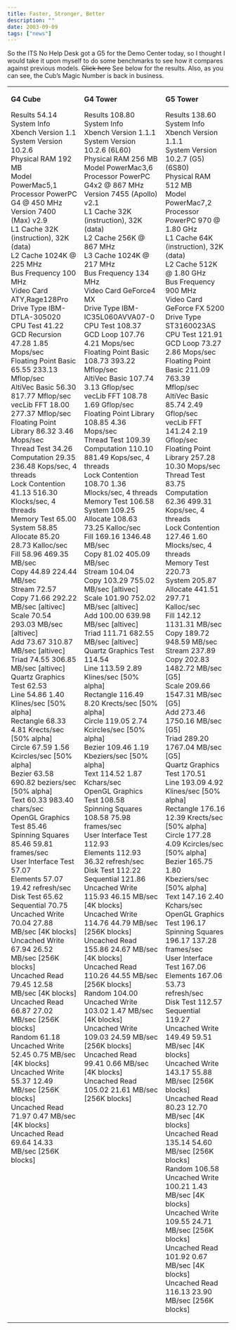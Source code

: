 ```yaml
---
title: Faster, Stronger, Better
description: ""
date: 2003-09-09
tags: ["news"]
---
```


So the ITS No Help Desk got a G5 for the Demo Center today, so I thought I would take it upon myself to do some benchmarks to see how it compares against previous models. <strike>Click here</strike> See below for the results. Also, as you can see, the Cub’s Magic Number is back in business.

<table width="100%" border="0" cellpadding="3">
  <tbody><tr valign="top"> 
    <td><p><strong>G4 Cube</strong></p>
      <p>Results 54.14 <br>
        System Info <br>
        Xbench Version 1.1<br>
        System Version 10.2.6<br>
        Physical RAM 192 MB<br>
        Model PowerMac5,1<br>
        Processor PowerPC G4 @ 450 MHz<br>
        Version 7400 (Max) v2.9<br>
        L1 Cache 32K (instruction), 32K (data)<br>
        L2 Cache 1024K @ 225 MHz<br>
        Bus Frequency 100 MHz<br>
        Video Card ATY,Rage128Pro<br>
        Drive Type IBM-DTLA-305020<br>
        CPU Test 41.22 <br>
        GCD Recursion 47.28 1.85 Mops/sec<br>
        Floating Point Basic 65.55 233.13 Mflop/sec<br>
        AltiVec Basic 56.30 817.77 Mflop/sec<br>
        vecLib FFT 18.00 277.37 Mflop/sec<br>
        Floating Point Library 86.32 3.46 Mops/sec<br>
        Thread Test 34.26 <br>
        Computation 29.35 236.48 Kops/sec, 4 threads<br>
        Lock Contention 41.13 516.30 Klocks/sec, 4 threads<br>
        Memory Test 65.00 <br>
        System 58.85 <br>
        Allocate 85.20 28.73 Kalloc/sec<br>
        Fill 58.96 469.35 MB/sec<br>
        Copy 44.89 224.44 MB/sec<br>
        Stream 72.57 <br>
        Copy 71.66 292.22 MB/sec [altivec]<br>
        Scale 70.54 293.03 MB/sec [altivec]<br>
        Add 73.67 310.87 MB/sec [altivec]<br>
        Triad 74.55 306.85 MB/sec [altivec]<br>
        Quartz Graphics Test 62.53 <br>
        Line 54.86 1.40 Klines/sec [50% alpha]<br>
        Rectangle 68.33 4.81 Krects/sec [50% alpha]<br>
        Circle 67.59 1.56 Kcircles/sec [50% alpha]<br>
        Bezier 63.58 690.82 beziers/sec [50% alpha]<br>
        Text 60.33 983.40 chars/sec<br>
        OpenGL Graphics Test 85.46 <br>
        Spinning Squares 85.46 59.81 frames/sec<br>
        User Interface Test 57.07 <br>
        Elements 57.07 19.42 refresh/sec<br>
        Disk Test 65.62 <br>
        Sequential 70.75 <br>
        Uncached Write 70.04 27.88 MB/sec [4K blocks]<br>
        Uncached Write 67.94 26.52 MB/sec [256K blocks]<br>
        Uncached Read 79.45 12.58 MB/sec [4K blocks]<br>
        Uncached Read 66.87 27.02 MB/sec [256K blocks]<br>
        Random 61.18 <br>
        Uncached Write 52.45 0.75 MB/sec [4K blocks]<br>
        Uncached Write 55.37 12.49 MB/sec [256K blocks]<br>
        Uncached Read 71.97 0.47 MB/sec [4K blocks]<br>
        Uncached Read 69.64 14.33 MB/sec [256K blocks]</p>
      </td>
    <td><p><strong>G4 Tower</strong></p>
      <p>Results 108.80 <br>
        System Info <br>
        Xbench Version 1.1.1<br>
        System Version 10.2.6 (6L60)<br>
        Physical RAM 256 MB<br>
        Model PowerMac3,6<br>
        Processor PowerPC G4x2 @ 867 MHz<br>
        Version 7455 (Apollo) v2.1<br>
        L1 Cache 32K (instruction), 32K (data)<br>
        L2 Cache 256K @ 867 MHz<br>
        L3 Cache 1024K @ 217 MHz<br>
        Bus Frequency 134 MHz<br>
        Video Card GeForce4 MX<br>
        Drive Type IBM-IC35L060AVVA07-0<br>
        CPU Test 108.37 <br>
        GCD Loop 107.76 4.21 Mops/sec<br>
        Floating Point Basic 108.73 393.22 Mflop/sec<br>
        AltiVec Basic 107.74 3.13 Gflop/sec<br>
        vecLib FFT 108.78 1.69 Gflop/sec<br>
        Floating Point Library 108.85 4.36 Mops/sec<br>
        Thread Test 109.39 <br>
        Computation 110.10 881.49 Kops/sec, 4 threads<br>
        Lock Contention 108.70 1.36 Mlocks/sec, 4 threads<br>
        Memory Test 106.58 <br>
        System 109.25 <br>
        Allocate 108.63 73.25 Kalloc/sec<br>
        Fill 169.16 1346.48 MB/sec<br>
        Copy 81.02 405.09 MB/sec<br>
        Stream 104.04 <br>
        Copy 103.29 755.02 MB/sec [altivec]<br>
        Scale 101.90 752.02 MB/sec [altivec]<br>
        Add 100.00 639.98 MB/sec [altivec]<br>
        Triad 111.71 682.55 MB/sec [altivec]<br>
        Quartz Graphics Test 114.54 <br>
        Line 113.59 2.89 Klines/sec [50% alpha]<br>
        Rectangle 116.49 8.20 Krects/sec [50% alpha]<br>
        Circle 119.05 2.74 Kcircles/sec [50% alpha]<br>
        Bezier 109.46 1.19 Kbeziers/sec [50% alpha]<br>
        Text 114.52 1.87 Kchars/sec<br>
        OpenGL Graphics Test 108.58 <br>
        Spinning Squares 108.58 75.98 frames/sec<br>
        User Interface Test 112.93 <br>
        Elements 112.93 36.32 refresh/sec<br>
        Disk Test 112.22 <br>
        Sequential 121.86 <br>
        Uncached Write 115.93 46.15 MB/sec [4K blocks]<br>
        Uncached Write 114.76 44.79 MB/sec [256K blocks]<br>
        Uncached Read 155.86 24.67 MB/sec [4K blocks]<br>
        Uncached Read 110.26 44.55 MB/sec [256K blocks]<br>
        Random 104.00 <br>
        Uncached Write 103.02 1.47 MB/sec [4K blocks]<br>
        Uncached Write 109.03 24.59 MB/sec [256K blocks]<br>
        Uncached Read 99.41 0.66 MB/sec [4K blocks]<br>
        Uncached Read 105.02 21.61 MB/sec [256K blocks]</p>
    </td>
    <td><p><strong>G5 Tower</strong></p>
      <p>Results 138.60 <br>
        System Info <br>
        Xbench Version 1.1.1<br>
        System Version 10.2.7 (G5) (6S80)<br>
        Physical RAM 512 MB<br>
        Model PowerMac7,2<br>
        Processor PowerPC 970 @ 1.80 GHz<br>
        L1 Cache 64K (instruction), 32K (data)<br>
        L2 Cache 512K @ 1.80 GHz<br>
        Bus Frequency 900 MHz<br>
        Video Card GeForce FX 5200<br>
        Drive Type ST3160023AS<br>
        CPU Test 121.91 <br>
        GCD Loop 73.27 2.86 Mops/sec<br>
        Floating Point Basic 211.09 763.39 Mflop/sec<br>
        AltiVec Basic 85.74 2.49 Gflop/sec<br>
        vecLib FFT 141.24 2.19 Gflop/sec<br>
        Floating Point Library 257.28 10.30 Mops/sec<br>
        Thread Test 83.75 <br>
        Computation 62.36 499.31 Kops/sec, 4 threads<br>
        Lock Contention 127.46 1.60 Mlocks/sec, 4 threads<br>
        Memory Test 220.73 <br>
        System 205.87 <br>
        Allocate 441.51 297.71 Kalloc/sec<br>
        Fill 142.12 1131.31 MB/sec<br>
        Copy 189.72 948.59 MB/sec<br>
        Stream 237.89 <br>
        Copy 202.83 1482.72 MB/sec [G5]<br>
        Scale 209.66 1547.31 MB/sec [G5]<br>
        Add 273.46 1750.16 MB/sec [G5]<br>
        Triad 289.20 1767.04 MB/sec [G5]<br>
        Quartz Graphics Test 170.51 <br>
        Line 193.09 4.92 Klines/sec [50% alpha]<br>
        Rectangle 176.16 12.39 Krects/sec [50% alpha]<br>
        Circle 177.28 4.09 Kcircles/sec [50% alpha]<br>
        Bezier 165.75 1.80 Kbeziers/sec [50% alpha]<br>
        Text 147.16 2.40 Kchars/sec<br>
        OpenGL Graphics Test 196.17 <br>
        Spinning Squares 196.17 137.28 frames/sec<br>
        User Interface Test 167.06 <br>
        Elements 167.06 53.73 refresh/sec<br>
        Disk Test 112.57 <br>
        Sequential 119.27 <br>
        Uncached Write 149.49 59.51 MB/sec [4K blocks]<br>
        Uncached Write 143.17 55.88 MB/sec [256K blocks]<br>
        Uncached Read 80.23 12.70 MB/sec [4K blocks]<br>
        Uncached Read 135.14 54.60 MB/sec [256K blocks]<br>
        Random 106.58 <br>
        Uncached Write 100.21 1.43 MB/sec [4K blocks]<br>
        Uncached Write 109.55 24.71 MB/sec [256K blocks]<br>
        Uncached Read 101.92 0.67 MB/sec [4K blocks]<br>
        Uncached Read 116.13 23.90 MB/sec [256K blocks]</p>
      </td>
  </tr>
</tbody></table>
